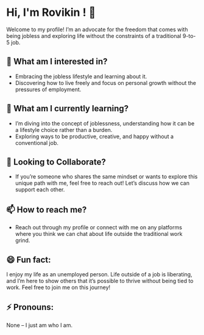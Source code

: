 # Hi, I'm Rovikin ! 👋

Welcome to my profile! I’m an advocate for the freedom that comes with being jobless and exploring life without the constraints of a traditional 9-to-5 job.

## 👀 What am I interested in?
- Embracing the jobless lifestyle and learning about it.
- Discovering how to live freely and focus on personal growth without the pressures of employment.

## 🌱 What am I currently learning?
- I’m diving into the concept of joblessness, understanding how it can be a lifestyle choice rather than a burden.
- Exploring ways to be productive, creative, and happy without a conventional job.

## 💞️ Looking to Collaborate?
- If you’re someone who shares the same mindset or wants to explore this unique path with me, feel free to reach out! Let’s discuss how we can support each other.

## 📫 How to reach me?
- Reach out through my profile or connect with me on any platforms where you think we can chat about life outside the traditional work grind.

## 😄 Fun fact:
I enjoy my life as an unemployed person. Life outside of a job is liberating, and I’m here to show others that it’s possible to thrive without being tied to work. Feel free to join me on this journey!

## ⚡ Pronouns: 
None – I just am who I am.
